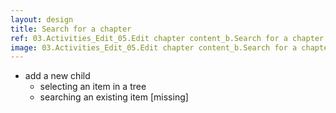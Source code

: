 ```yaml
---
layout: design
title: Search for a chapter
ref: 03.Activities_Edit_05.Edit chapter content_b.Search for a chapter
image: 03.Activities_Edit_05.Edit chapter content_b.Search for a chapter.png
---
```


- add a new child
  - selecting an item in a tree
  - searching an existing item [missing]
